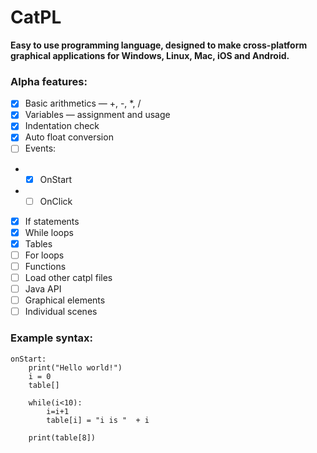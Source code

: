 # CatPL
**Easy to use programming language, designed to make cross-platform graphical applications for Windows, Linux, Mac, iOS and Android.**

### Alpha features:
- [x] Basic arithmetics — +, -, *, /
- [x] Variables — assignment and usage
- [x] Indentation check
- [x] Auto float conversion
- [ ] Events:
- -  [x] OnStart
- -  [ ] OnClick
- [x] If statements
- [x] While loops
- [x] Tables
- [ ] For loops
- [ ] Functions
- [ ] Load other catpl files
- [ ] Java API
- [ ] Graphical elements
- [ ] Individual scenes

### Example syntax:
```
onStart:
    print("Hello world!")
    i = 0
    table[]
    
    while(i<10):
        i=i+1
        table[i] = "i is "  + i
        
    print(table[8])
```